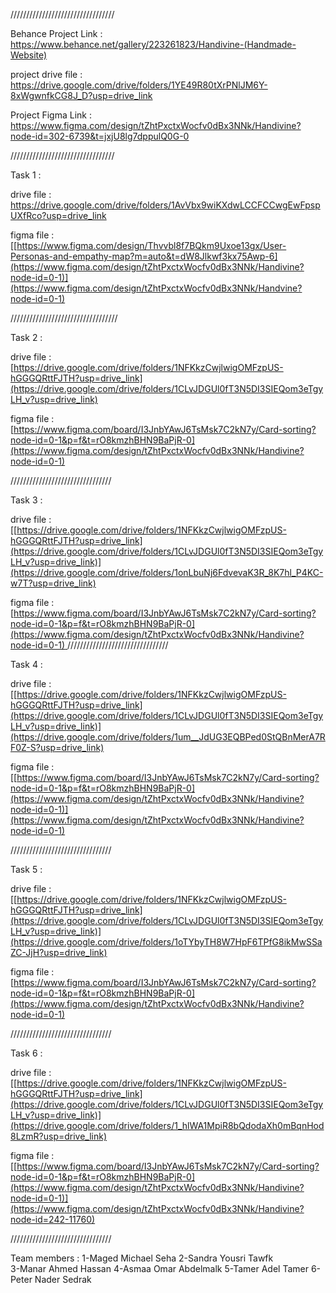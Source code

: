 /////////////////////////////////

Behance Project Link : https://www.behance.net/gallery/223261823/Handivine-(Handmade-Website)


project drive file : [ https://drive.google.com/drive/folders/1YE49R80tXrPNlJM6Y-8xWgwnfkCG8J_D?usp=drive_link
](https://drive.google.com/drive/folders/1YE49R80tXrPNlJM6Y-8xWgwnfkCG8J_D?usp=sharing)


Project Figma Link : https://www.figma.com/design/tZhtPxctxWocfv0dBx3NNk/Handivine?node-id=302-6739&t=jxjU8lg7dppulQ0G-0

/////////////////////////////////

Task 1 : 

drive file : [https://drive.google.com/drive/folders/1AvVbx9wiKXdwLCCFCCwgEwFpspUXfRco?usp=drive_link
](https://drive.google.com/drive/folders/1bI3bgIg0d6HfqfoM_u7J-i2cn00Qld23)

figma file : [[https://www.figma.com/design/Thvvbl8f7BQkm9Uxoe13gx/User-Personas-and-empathy-map?m=auto&t=dW8Jlkwf3kx75Awp-6](https://www.figma.com/design/tZhtPxctxWocfv0dBx3NNk/Handivine?node-id=0-1)](https://www.figma.com/design/tZhtPxctxWocfv0dBx3NNk/Handvine?node-id=0-1)

//////////////////////////////////

Task 2 : 

drive file : [https://drive.google.com/drive/folders/1NFKkzCwjlwigOMFzpUS-hGGGQRttFJTH?usp=drive_link](https://drive.google.com/drive/folders/1CLvJDGUl0fT3N5DI3SIEQom3eTgyLH_v?usp=drive_link)

figma file : [https://www.figma.com/board/I3JnbYAwJ6TsMsk7C2kN7y/Card-sorting?node-id=0-1&p=f&t=rO8kmzhBHN9BaPjR-0](https://www.figma.com/design/tZhtPxctxWocfv0dBx3NNk/Handivine?node-id=0-1)

////////////////////////////////

Task 3 : 

drive file : [[https://drive.google.com/drive/folders/1NFKkzCwjlwigOMFzpUS-hGGGQRttFJTH?usp=drive_link](https://drive.google.com/drive/folders/1CLvJDGUl0fT3N5DI3SIEQom3eTgyLH_v?usp=drive_link)](https://drive.google.com/drive/folders/1onLbuNj6FdvevaK3R_8K7hl_P4KC-w7T?usp=drive_link)

figma file : [[https://www.figma.com/board/I3JnbYAwJ6TsMsk7C2kN7y/Card-sorting?node-id=0-1&p=f&t=rO8kmzhBHN9BaPjR-0](https://www.figma.com/design/tZhtPxctxWocfv0dBx3NNk/Handivine?node-id=0-1)
](https://www.figma.com/design/tZhtPxctxWocfv0dBx3NNk/Handivine?node-id=0-1)
////////////////////////////////

Task 4 : 

drive file : [[https://drive.google.com/drive/folders/1NFKkzCwjlwigOMFzpUS-hGGGQRttFJTH?usp=drive_link](https://drive.google.com/drive/folders/1CLvJDGUl0fT3N5DI3SIEQom3eTgyLH_v?usp=drive_link)](https://drive.google.com/drive/folders/1um__JdUG3EQBPed0StQBnMerA7RF0Z-S?usp=drive_link)

figma file : [[https://www.figma.com/board/I3JnbYAwJ6TsMsk7C2kN7y/Card-sorting?node-id=0-1&p=f&t=rO8kmzhBHN9BaPjR-0](https://www.figma.com/design/tZhtPxctxWocfv0dBx3NNk/Handivine?node-id=0-1)](https://www.figma.com/design/tZhtPxctxWocfv0dBx3NNk/Handivine?node-id=0-1)

////////////////////////////////

Task 5 : 

drive file : [[https://drive.google.com/drive/folders/1NFKkzCwjlwigOMFzpUS-hGGGQRttFJTH?usp=drive_link](https://drive.google.com/drive/folders/1CLvJDGUl0fT3N5DI3SIEQom3eTgyLH_v?usp=drive_link)](https://drive.google.com/drive/folders/1oTYbyTH8W7HpF6TPfG8ikMwSSaZC-JjH?usp=drive_link)

figma file : [[https://www.figma.com/board/I3JnbYAwJ6TsMsk7C2kN7y/Card-sorting?node-id=0-1&p=f&t=rO8kmzhBHN9BaPjR-0](https://www.figma.com/design/tZhtPxctxWocfv0dBx3NNk/Handivine?node-id=0-1)
](https://www.figma.com/design/tZhtPxctxWocfv0dBx3NNk/Handivine?node-id=156-5485)

////////////////////////////////

Task 6 : 

drive file : [[https://drive.google.com/drive/folders/1NFKkzCwjlwigOMFzpUS-hGGGQRttFJTH?usp=drive_link](https://drive.google.com/drive/folders/1CLvJDGUl0fT3N5DI3SIEQom3eTgyLH_v?usp=drive_link)](https://drive.google.com/drive/folders/1_hlWA1MpiR8bQdodaXh0mBqnHod8LzmR?usp=drive_link)

figma file : [[https://www.figma.com/board/I3JnbYAwJ6TsMsk7C2kN7y/Card-sorting?node-id=0-1&p=f&t=rO8kmzhBHN9BaPjR-0](https://www.figma.com/design/tZhtPxctxWocfv0dBx3NNk/Handivine?node-id=0-1)](https://www.figma.com/design/tZhtPxctxWocfv0dBx3NNk/Handivine?node-id=242-11760)

////////////////////////////////

Team members : 
1-Maged Michael Seha
2-Sandra Yousri Tawfk  
3-Manar Ahmed Hassan
4-Asmaa Omar Abdelmalk
5-Tamer Adel Tamer
6-Peter Nader Sedrak

